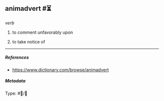 ## animadvert  #⏳ 

_verb_

1. to comment unfavorably upon

2. to take notice of

___

##### References

- https://www.dictionary.com/browse/animadvert

##### Metadata

Type: #💬/💬 